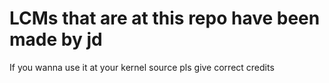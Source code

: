 # LCMs that are at this repo have been made by jd

If you wanna use it at your kernel source pls give correct credits
